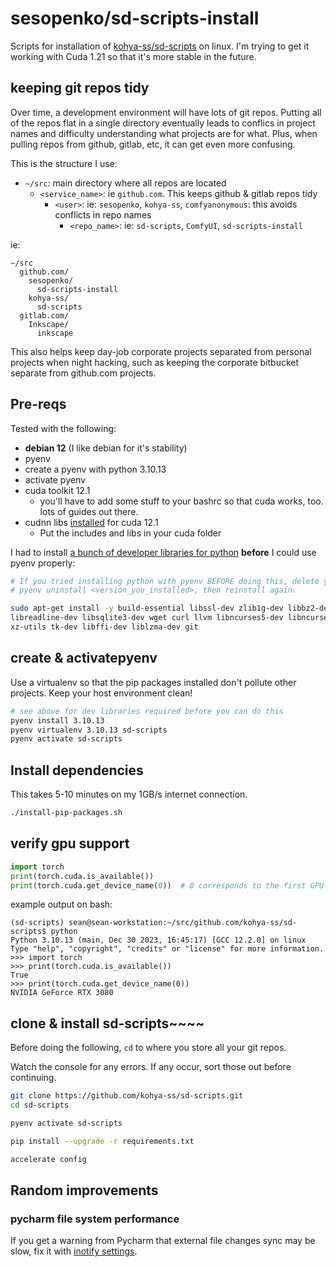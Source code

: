 # sesopenko/sd-scripts-install

Scripts for installation of [kohya-ss/sd-scripts](https://github.com/kohya-ss/sd-scripts) on linux. I'm trying to get it working with Cuda 1.21
so that it's more stable in the future.

## keeping git repos tidy

Over time, a development environment will have lots of git repos.  Putting all of the repos flat in a single directory
eventually leads to conflics in project names and difficulty understanding what projects are for what.
Plus, when pulling repos from github, gitlab, etc, it can get even more confusing.

This is the structure I use:

* `~/src`: main directory where all repos are located
  *  `<service_name>`: ie `github.com`. This keeps github & gitlab repos tidy
      * `<user>`: ie: `sesopenko`, `kohya-ss`, `comfyanonymous`: this avoids conflicts in repo names
        * `<repo_name>`: ie: `sd-scripts`, `ComfyUI`, `sd-scripts-install`

ie:

```
~/src
  github.com/
    sesopenko/
      sd-scripts-install
    kohya-ss/
      sd-scripts
  gitlab.com/
    Inkscape/
      inkscape
```

This also helps keep day-job corporate projects separated from personal projects when night hacking, such as
keeping the corporate bitbucket separate from github.com projects.

## Pre-reqs

Tested with the following:

* **debian 12** (I like debian for it's stability)
* pyenv
* create a pyenv with python 3.10.13
* activate pyenv
* cuda toolkit 12.1
  * you'll have to add some stuff to your bashrc so that cuda works, too. lots of guides out there.
* cudnn libs [installed](https://wallabag.seanesopenko.ca/share/6591b78221a8b4.37024356) for cuda 12.1
  * Put the includes and libs in your cuda folder

I had to install [a bunch of developer libraries for python](https://gist.github.com/drconopoima/e7cdbbbf6c7ea51fc1e26b5576c5e6ef) **before** I could use pyenv properly:

```bash
# If you tried installing python with pyenv BEFORE doing this, delete your previous pyenv python install with
# pyenv uninstall <version_you_installed>, then reinstall again.

sudo apt-get install -y build-essential libssl-dev zlib1g-dev libbz2-dev \
libreadline-dev libsqlite3-dev wget curl llvm libncurses5-dev libncursesw5-dev \
xz-utils tk-dev libffi-dev liblzma-dev git
```

## create  & activatepyenv

Use a virtualenv so that the pip packages installed don't pollute other projects. Keep your host environment clean!

```bash
# see above for dev libraries required before you can do this
pyenv install 3.10.13
pyenv virtualenv 3.10.13 sd-scripts
pyenv activate sd-scripts
```

## Install dependencies

This takes 5-10 minutes on my 1GB/s internet connection.

```bash
./install-pip-packages.sh
```

## verify gpu support

```python
import torch
print(torch.cuda.is_available())
print(torch.cuda.get_device_name(0))  # 0 corresponds to the first GPU
```

example output on bash:

```
(sd-scripts) sean@sean-workstation:~/src/github.com/kohya-ss/sd-scripts$ python
Python 3.10.13 (main, Dec 30 2023, 16:45:17) [GCC 12.2.0] on linux
Type "help", "copyright", "credits" or "license" for more information.
>>> import torch
>>> print(torch.cuda.is_available())
True
>>> print(torch.cuda.get_device_name(0))
NVIDIA GeForce RTX 3080
```

## clone & install sd-scripts~~~~

Before doing the following, `cd` to where you store all your git repos.

Watch the console for any errors. If any occur, sort those out before continuing.

```bash
git clone https://github.com/kohya-ss/sd-scripts.git
cd sd-scripts

pyenv activate sd-scripts

pip install --upgrade -r requirements.txt

accelerate config

```

## Random improvements

### pycharm file system performance

If you get a warning from Pycharm that external file changes sync may be slow, fix it with [inotify settings](https://stackoverflow.com/questions/67927480/how-to-fix-these-warnings-external-file-changes-sync-may-be-slow-and-the-curr).
